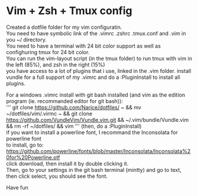 # Vim + Zsh + Tmux config

Created a dotfile folder for my vim configuratin.  
You need to have symbolic link of the .vimrc .zshrc .tmux.conf and .vim in you ~/ directory.  
You need to have a terminal with 24 bit color support as well as confighuring tmux for 24 bit color.  
You can run the vim-layout script (in the tmux folder) to run tmux with vim in the left (85%), and zsh in the right (15%)  
you have access to a lot of plugins that i use, linked in the .vim folder. install vundle for a full support of my .vimrc and do a :PluginInstall to install all plugins.

For a windows .vimrc install with git bash installed (and vim as the edition program (ie. recommanded editor for git bash)):  
'''
git clone https://github.com/Narice/dotfiles/ ~ && mv ~/dotfiles/vim/.virmc ~ && git clone https://github.com/VundleVim/Vundle.vim.git && ~/.vim/bundle/Vundle.vim && rm -rf ~/dotfiles/ && vim
'''
(then, do a :PluginInstall)  
if you want to install a powerline font, I recommand the Inconsolata for powerline font  
to install, go to:  
https://github.com/powerline/fonts/blob/master/Inconsolata/Inconsolata%20for%20Powerline.otf  
click download, then install it by double clicking it.  
Then, go to your settings in the git bash terminal (mintty) and go to text, then click select, you should see the font.  

Have fun
